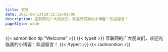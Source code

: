 ```yaml
---
title: 留言
date: 2021-09-13T20:31:52+08:00
description: 互联网的广大朋友们，欢迎光临我的小博客！欢迎留言！
pageStyle: wide
---
```


{{< admonition tip "Welcome" >}}
{{< typeit >}}
互联网的广大朋友们，欢迎光临我的小博客！欢迎留言！
{{< /typeit >}}
{{< /admonition >}}